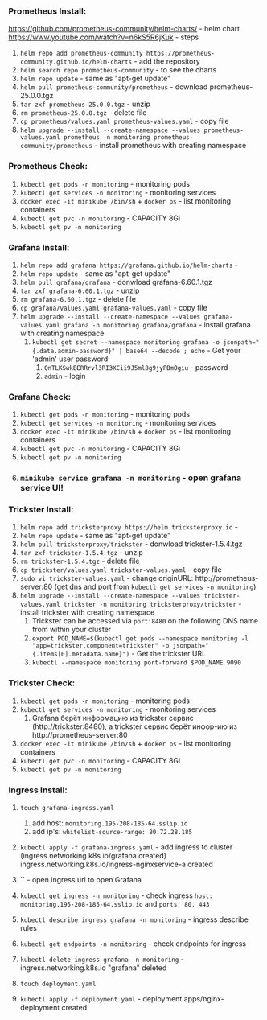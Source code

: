 ### Prometheus Install:
https://github.com/prometheus-community/helm-charts/ - helm chart
https://www.youtube.com/watch?v=n6kS5R6jKuk - steps

1. `helm repo add prometheus-community https://prometheus-community.github.io/helm-charts` - add the repository
2. `helm search repo prometheus-community` - to see the charts
3. `helm repo update` - same as "apt-get update"
4. `helm pull prometheus-community/prometheus` - download prometheus-25.0.0.tgz
5. `tar zxf prometheus-25.0.0.tgz` - unzip
6. `rm prometheus-25.0.0.tgz` - delete file
7. `cp prometheus/values.yaml prometheus-values.yaml` - copy file
8. `helm upgrade --install --create-namespace --values prometheus-values.yaml prometheus -n monitoring prometheus-community/prometheus` - install prometheus with creating namespace

### Prometheus Check:
1. `kubectl get pods -n monitoring` - monitoring pods
2. `kubectl get services -n monitoring` - monitoring services
3. `docker exec -it minikube /bin/sh` + `docker ps` - list monitoring containers
4. `kubectl get pvc -n monitoring` - CAPACITY 8Gi
5. `kubectl get pv -n monitoring`


### Grafana Install:
1. `helm repo add grafana https://grafana.github.io/helm-charts` - 
2. `helm repo update` - same as "apt-get update"
3. `helm pull grafana/grafana` - donwload grafana-6.60.1.tgz
4. `tar zxf grafana-6.60.1.tgz` - unzip
5. `rm grafana-6.60.1.tgz` - delete file
6. `cp grafana/values.yaml grafana-values.yaml` - copy file
7. `helm upgrade --install --create-namespace --values grafana-values.yaml grafana -n monitoring grafana/grafana` - install grafana with creating namespace
    1. `kubectl get secret --namespace monitoring grafana -o jsonpath="{.data.admin-password}" | base64 --decode ; echo` - Get your 'admin' user password
        1. `QnTLKSwkBERRrvl3RI3XCii9J5ml8g9jyPBmOgiu` - password
        2. `admin` - login

### Grafana Check:
1. `kubectl get pods -n monitoring` - monitoring pods
2. `kubectl get services -n monitoring` - monitoring services
3. `docker exec -it minikube /bin/sh` + `docker ps` - list monitoring containers
4. `kubectl get pvc -n monitoring` - CAPACITY 8Gi
5. `kubectl get pv -n monitoring`
6. ### `minikube service grafana -n monitoring` - open grafana service UI!


### Trickster Install:
1. `helm repo add tricksterproxy https://helm.tricksterproxy.io` - 
2. `helm repo update` - same as "apt-get update"
3. `helm pull tricksterproxy/trickster` - donwload trickster-1.5.4.tgz
4. `tar zxf trickster-1.5.4.tgz` - unzip
5. `rm trickster-1.5.4.tgz` - delete file
6. `cp trickster/values.yaml trickster-values.yaml` - copy file
7. `sudo vi trickster-values.yaml` - change originURL: http://prometheus-server:80 (get dns and port from `kubectl get services -n monitoring`)
8. `helm upgrade --install --create-namespace --values trickster-values.yaml trickster -n monitoring tricksterproxy/trickster` - install trickster with creating namespace
    1. Trickster can be accessed via `port:8480` on the following DNS name from within your cluster
    2. `export POD_NAME=$(kubectl get pods --namespace monitoring -l "app=trickster,component=trickster" -o jsonpath="{.items[0].metadata.name}")` - Get the trickster URL
    3. `kubectl --namespace monitoring port-forward $POD_NAME 9090`


### Trickster Check:
1. `kubectl get pods -n monitoring` - monitoring pods
2. `kubectl get services -n monitoring` - monitoring services
    1. Grafana берёт информацию из trickster сервис (http://trickster:8480), а trickster сервис берёт инфор-ию из http://prometheus-server:80 
3. `docker exec -it minikube /bin/sh` + `docker ps` - list monitoring containers
4. `kubectl get pvc -n monitoring` - CAPACITY 8Gi
5. `kubectl get pv -n monitoring`


### Ingress Install:
1. `touch grafana-ingress.yaml`
    1. add host: `monitoring.195-208-185-64.sslip.io`
    2. add ip's: `whitelist-source-range: 80.72.28.185`
2. `kubectl apply -f grafana-ingress.yaml` - add ingress to cluster (ingress.networking.k8s.io/grafana created) ingress.networking.k8s.io/ingress-nginxservice-a created
3. `` - open ingress url to open Grafana
4. `kubectl get ingress -n monitoring` - check ingress `host: monitoring.195-208-185-64.sslip.io` and `ports: 80, 443`
5. `kubectl describe ingress grafana -n monitoring` - ingress describe rules
6. `kubectl get endpoints -n monitoring` - check endpoints for ingress
7. `kubectl delete ingress grafana -n monitoring` - ingress.networking.k8s.io "grafana" deleted

1. `touch deployment.yaml`
2. `kubectl apply -f deployment.yaml` - deployment.apps/nginx-deployment created